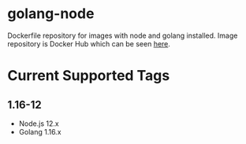 # golang-node

Dockerfile repository for images with node and golang installed. Image repository is Docker Hub which can be seen [here](https://hub.docker.com/repository/docker/sethtomy/golang-node/tags?page=1&ordering=last_updated).

# Current Supported Tags

## 1.16-12

* Node.js 12.x
* Golang 1.16.x
